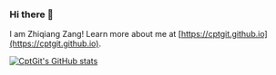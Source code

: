 ### Hi there 👋

<!--
**CptGit/CptGit** is a ✨ _special_ ✨ repository because its `README.md` (this file) appears on your GitHub profile.

Here are some ideas to get you started:

- 🔭 I’m currently working on ...
- 🌱 I’m currently learning ...
- 👯 I’m looking to collaborate on ...
- 🤔 I’m looking for help with ...
- 💬 Ask me about ...
- 📫 How to reach me: ...
- 😄 Pronouns: ...
- ⚡ Fun fact: ...
-->

I am Zhiqiang Zang! Learn more about me at [https://cptgit.github.io](https://cptgit.github.io).

[![CptGit's GitHub stats](https://github-readme-stats.vercel.app/api?username=CptGit&count_private=true)](https://github.com/anuraghazra/github-readme-stats)
